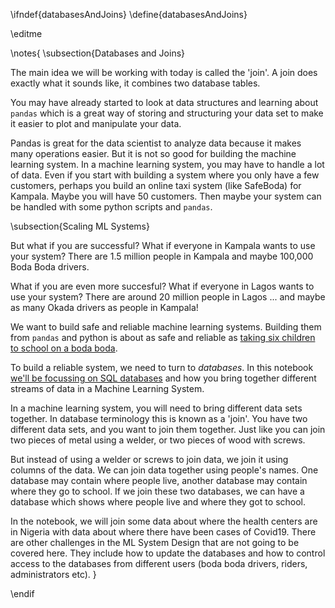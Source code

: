 \ifndef{databasesAndJoins}
\define{databasesAndJoins}

\editme

\notes{
\subsection{Databases and Joins}

The main idea we will be working with today is called the 'join'.  A join does exactly what it sounds like, it combines two database tables.

You may have already started to look at data structures and learning about `pandas` which is a great way of storing and structuring your data set to make it easier to plot and manipulate your data.

Pandas is great for the data scientist to analyze data because it makes many operations easier. But it is not so good for building the machine learning system. In a machine learning system, you may have to handle a lot of data. Even if you start with building a system where you only have a few customers, perhaps you build an online taxi system (like SafeBoda) for Kampala. Maybe you will have 50 customers. Then maybe your system can be handled with some python scripts and `pandas`.

\subsection{Scaling ML Systems}

But what if you are successful? What if everyone in Kampala wants to use your system? There are 1.5 million people in Kampala and maybe 100,000 Boda Boda drivers.

What if you are even more succesful? What if everyone in Lagos wants to use your system? There are around 20 million people in Lagos ... and maybe as many Okada drivers as people in Kampala!

We want to build safe and reliable machine learning systems. Building them from `pandas` and python is about as safe and reliable as [taking six children to school on a boda boda](https://www.monitor.co.ug/News/National/Boda-accidents-kill-10-city-UN-report-Kampala/688334-4324032-15oru2dz/index.html).

To build a reliable system, we need to turn to *databases*. In this notebook [we'll be focussing on SQL databases](https://en.wikipedia.org/wiki/Join_(SQL)) and how you bring together different streams of data in a Machine Learning System.

In a machine learning system, you will need to bring different data sets together. In database terminology this is known as a 'join'. You have two different data sets, and you want to join them together. Just like you can join two pieces of metal using a welder, or two pieces of wood with screws.

But instead of using a welder or screws to join data, we join it using columns of the data. We can join data together using people's names. One database may contain where people live, another database may contain where they go to school. If we join these two databases, we can have a database which shows where people live and where they got to school.

In the notebook, we will join some data about where the health centers are in Nigeria with data about where there have been cases of Covid19. There are other challenges in the ML System Design that are not going to be covered here. They include how to update the databases and how to control access to the databases from different users (boda boda drivers, riders, administrators etc). }

\endif
